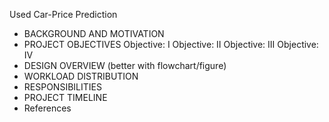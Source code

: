Used Car-Price Prediction 

- BACKGROUND AND MOTIVATION
- PROJECT OBJECTIVES
Objective: I
Objective: II
Objective: III
Objective: IV
- DESIGN OVERVIEW (better with flowchart/figure)
- WORKLOAD DISTRIBUTION
- RESPONSIBILITIES
- PROJECT TIMELINE
- References
